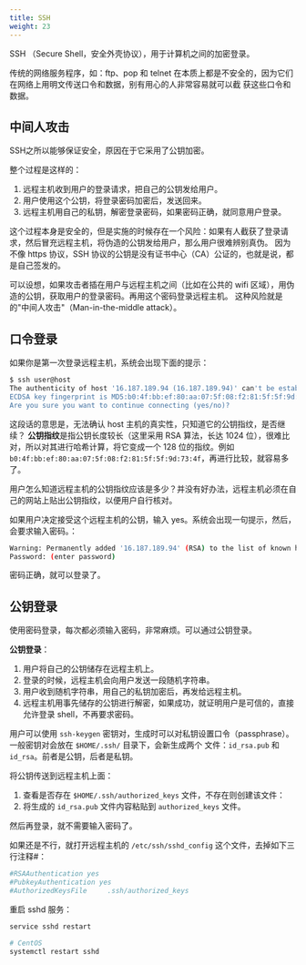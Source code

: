 ```yaml
---
title: SSH
weight: 23
---
```


SSH （Secure Shell，安全外壳协议），用于计算机之间的加密登录。

传统的网络服务程序，如：ftp、pop 和 telnet 在本质上都是不安全的，因为它们在网络上用明文传送口令和数据，别有用心的人非常容易就可以截
获这些口令和数据。

## 中间人攻击

SSH之所以能够保证安全，原因在于它采用了公钥加密。

整个过程是这样的：

1. 远程主机收到用户的登录请求，把自己的公钥发给用户。
2. 用户使用这个公钥，将登录密码加密后，发送回来。
3. 远程主机用自己的私钥，解密登录密码，如果密码正确，就同意用户登录。

这个过程本身是安全的，但是实施的时候存在一个风险：如果有人截获了登录请求，然后冒充远程主机，将伪造的公钥发给用户，那么用户很难辨别真伪。
因为不像 https 协议，SSH 协议的公钥是没有证书中心（CA）公证的，也就是说，都是自己签发的。

可以设想，如果攻击者插在用户与远程主机之间（比如在公共的 wifi 区域），用伪造的公钥，获取用户的登录密码。再用这个密码登录远程主机。
这种风险就是的"中间人攻击"（Man-in-the-middle attack）。

## 口令登录

如果你是第一次登录远程主机，系统会出现下面的提示：

```sh
$ ssh user@host
The authenticity of host '16.187.189.94 (16.187.189.94)' can't be established.
ECDSA key fingerprint is MD5:b0:4f:bb:ef:80:aa:07:5f:08:f2:81:5f:5f:9d:73:4f.
Are you sure you want to continue connecting (yes/no)?
```

这段话的意思是，无法确认 host 主机的真实性，只知道它的公钥指纹，是否继续？
**公钥指纹**是指公钥长度较长（这里采用 RSA 算法，长达 1024 位），很难比对，所以对其进行哈希计算，将它变成一个 128 位的指纹。例如
 `b0:4f:bb:ef:80:aa:07:5f:08:f2:81:5f:5f:9d:73:4f`，再进行比较，就容易多了。

用户怎么知道远程主机的公钥指纹应该是多少？并没有好办法，远程主机必须在自己的网站上贴出公钥指纹，以便用户自行核对。

如果用户决定接受这个远程主机的公钥，输入 yes。系统会出现一句提示，然后，会要求输入密码。：

```sh
Warning: Permanently added '16.187.189.94' (RSA) to the list of known hosts.
Password: (enter password)
```

密码正确，就可以登录了。

## 公钥登录

使用密码登录，每次都必须输入密码，非常麻烦。可以通过公钥登录。

**公钥登录**：

1. 用户将自己的公钥储存在远程主机上。
2. 登录的时候，远程主机会向用户发送一段随机字符串。
3. 用户收到随机字符串，用自己的私钥加密后，再发给远程主机。
4. 远程主机用事先储存的公钥进行解密，如果成功，就证明用户是可信的，直接允许登录 shell，不再要求密码。

用户可以使用 `ssh-keygen` 密钥对，生成时可以对私钥设置口令（passphrase）。一般密钥对会放在 `$HOME/.ssh/` 目录下，会新生成两个
文件：`id_rsa.pub` 和 `id_rsa`。前者是公钥，后者是私钥。

将公钥传送到远程主机上面：

1. 查看是否存在 `$HOME/.ssh/authorized_keys` 文件，不存在则创建该文件：
2. 将生成的 `id_rsa.pub` 文件内容粘贴到 `authorized_keys` 文件。

然后再登录，就不需要输入密码了。

如果还是不行，就打开远程主机的 `/etc/ssh/sshd_config` 这个文件，去掉如下三行注释#：

```sh
#RSAAuthentication yes
#PubkeyAuthentication yes
#AuthorizedKeysFile     .ssh/authorized_keys
```

重启 sshd 服务：

```sh
service sshd restart

# CentOS
systemctl restart sshd
```
